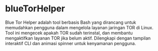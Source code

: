 # blueTorHelper
Blue Tor Helper adalah tool berbasis Bash yang dirancang untuk memudahkan pengguna dalam mengelola layanan jaringan TOR di Linux. Tool ini mengecek apakah TOR sudah terinstal, dan membantu mengaktifkan layanan TOR jika belum aktif. Dilengkapi dengan tampilan interaktif CLI dan animasi spinner untuk kenyamanan pengguna.
